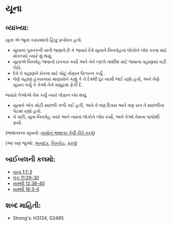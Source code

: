 # યૂના 

## વ્યાખ્યા: 

યૂના એ જૂના કરારમાંનો હિબ્રૂ પ્રબોધક હતો.

* યૂનાના પુસ્તકની વાર્તા જણાવે છે કે જયારે દેવે યૂનાને નિનવેહના લોકોને બોધ કરવા માટે મોકલ્યો ત્યારે શું થયું.
* યૂનાએ નિનવેહ જવાનો ઇનકાર કર્યો અને તેને બદલે તાર્શીશ માટે જવાના વહાણમાં ચઢી બેઠો.
* દેવે તે વહાણને રોકવા માટે મોટું તોફાન ઉત્પન્ન કર્યું .
* તેણે વહાણ હંકારનારા માણસોને કહ્યું કે તે દેવથી દૂર નાસી જઈ રહ્યો હતો, અને તેણે સૂચન કર્યું કે તેઓ તેને સમુદ્રમાં ફેંકી દે.

જયારે તેઓએ તેમ કર્યું ત્યારે તોફાન બંધ થયું.

* યૂનાને એક મોટી માછલી ગળી ગઈ હતી, અને તે ત્રણ દિવસ અને ત્રણ રાત તે માછલીના પેટમાં રહ્યો હતો.
* તે પછી, યૂના નિનવેહ ગયો અને ત્યાંના લોકોને બોધ કર્યો, અને તેઓ તેમના પાપોથી ફર્યા.

(ભાષાંતરના સૂચનો: [નામોનું ભાષાંતર કેવી રીતે કરવું](rc://gu/ta/man/translate/translate-names))

(આ પણ જુઓ: [અનાદર](../other/disobey.md), [નિનવેહ](../names/nineveh.md), [ફરવું](../other/turn.md))

## બાઈબલની કલમો: 

* [યૂના 1:1-3](rc://gu/tn/help/jon/01/01)
* [લૂક 11:29-30](rc://gu/tn/help/luk/11/29)
* [માથ્થી 12:38-40](rc://gu/tn/help/mat/12/38)
* [માથ્થી 16:3-4](rc://gu/tn/help/mat/16/03)

## શબ્દ માહિતી: 

* Strong's: H3124, G2495
